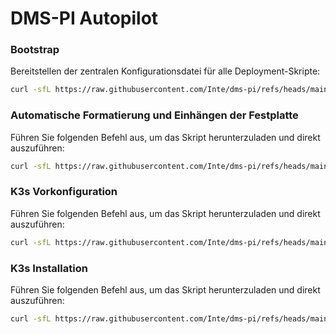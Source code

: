 # DMS-PI Autopilot

### Bootstrap

Bereitstellen der zentralen Konfigurationsdatei für alle Deployment-Skripte:
```bash
curl -sfL https://raw.githubusercontent.com/Inte/dms-pi/refs/heads/main/autopilot/bootstrap.sh | sudo sh -
```

### Automatische Formatierung und Einhängen der Festplatte

Führen Sie folgenden Befehl aus, um das Skript herunterzuladen und direkt auszuführen:
```bash
curl -sfL https://raw.githubusercontent.com/Inte/dms-pi/refs/heads/main/autopilot/storage_prep.sh | sudo sh -
```

### K3s Vorkonfiguration

Führen Sie folgenden Befehl aus, um das Skript herunterzuladen und direkt auszuführen:
```bash
curl -sfL https://raw.githubusercontent.com/Inte/dms-pi/refs/heads/main/autopilot/k3s_prep.sh | sudo sh -
```

### K3s Installation

Führen Sie folgenden Befehl aus, um das Skript herunterzuladen und direkt auszuführen:
```bash
curl -sfL https://raw.githubusercontent.com/Inte/dms-pi/refs/heads/main/autopilot/k3s_install.sh | sudo sh -
```